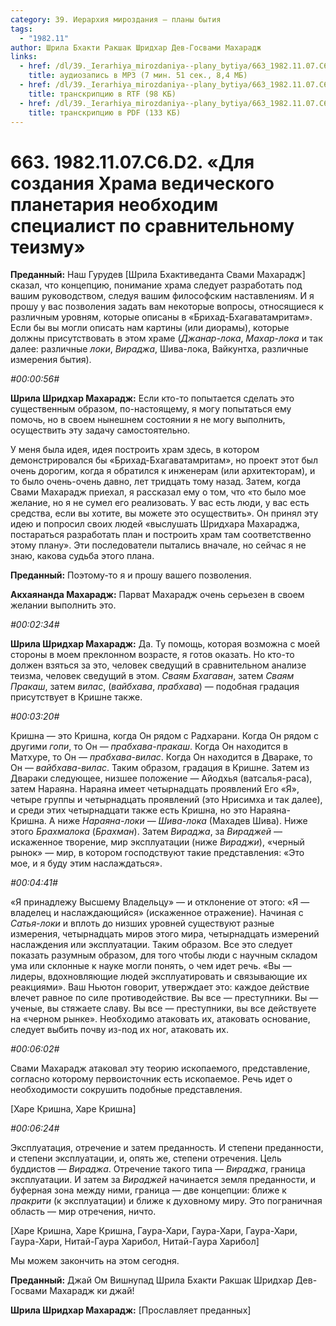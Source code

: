 ```yaml
---
category: 39. Иерархия мироздания — планы бытия
tags:
  - "1982.11"
author: Шрила Бхакти Ракшак Шридхар Дев-Госвами Махарадж
links:
  - href: /dl/39._Ierarhiya_mirozdaniya--plany_bytiya/663_1982.11.07.C6.D2_SridharMj_Dlja_sozdanija_Hrama_vedicheskogo_planetarija_neobhodim_specialist_po_sravnitelnomu_teizmu.mp3
    title: аудиозапись в MP3 (7 мин. 51 сек., 8,4 МБ)
  - href: /dl/39._Ierarhiya_mirozdaniya--plany_bytiya/663_1982.11.07.C6.D2_SridharMj_Dlja_sozdanija_Hrama_vedicheskogo_planetarija_neobhodim_specialist_po_sravnitelnomu_teizmu.rtf
    title: транскрипцию в RTF (98 КБ)
  - href: /dl/39._Ierarhiya_mirozdaniya--plany_bytiya/663_1982.11.07.C6.D2_SridharMj_Dlja_sozdanija_Hrama_vedicheskogo_planetarija_neobhodim_specialist_po_sravnitelnomu_teizmu.pdf
    title: транскрипцию в PDF (133 КБ)
---
```


# 663. 1982.11.07.C6.D2. «Для создания Храма ведического планетария необходим специалист по сравнительному теизму»

**Преданный:** Наш Гурудев [Шрила Бхактиведанта Свами Махарадж] сказал, что концепцию, понимание храма следует разработать под вашим руководством, следуя вашим философским наставлениям. И я прошу у вас позволения задать вам некоторые вопросы, относящиеся к различным уровням, которые описаны в «Брихад-Бхагаватамритам». Если бы вы могли описать нам картины (или диорамы), которые должны присутствовать в этом храме (*Джанар-лока*, *Махар-лока* и так далее: различные *локи*, *Вираджа*, Шива-лока, Вайкунтха, различные измерения бытия).

*#00:00:56#*

**Шрила Шридхар Махарадж:** Если кто-то попытается сделать это существенным образом, по-настоящему, я могу попытаться ему помочь, но в своем нынешнем состоянии я не могу выполнить, осуществить эту задачу самостоятельно.

У меня была идея, идея построить храм здесь, в котором демонстрировался бы «Брихад-Бхагаватамритам», но проект этот был очень дорогим, когда я обратился к инженерам (или архитекторам), и то было очень-очень давно, лет тридцать тому назад. Затем, когда Свами Махарадж приехал, я рассказал ему о том, что «то было мое желание, но я не сумел его реализовать. У вас есть люди, у вас есть средства, если вы хотите, вы можете это осуществить». Он принял эту идею и попросил своих людей «выслушать Шридхара Махараджа, постараться разработать план и построить храм там соответственно этому плану». Эти последователи пытались вначале, но сейчас я не знаю, какова судьба этого плана.

**Преданный:** Поэтому-то я и прошу вашего позволения.

**Акхаянанда Махарадж:** Парват Махарадж очень серьезен в своем желании выполнить это.

*#00:02:34#*

**Шрила Шридхар Махарадж:** Да. Ту помощь, которая возможна с моей стороны в моем преклонном возрасте, я готов оказать. Но кто-то должен взяться за это, человек сведущий в сравнительном анализе теизма, человек сведущий в этом. *Сваям* *Бхагаван*, затем *Сваям Пракаш*, затем *вилас*, (*вайбхава*, *прабхава*) — подобная градация присутствует в Кришне также.

*#00:03:20#*

Кришна — это Кришна, когда Он рядом с Радхарани. Когда Он рядом с другими *гопи*, то Он — *прабхава-пракаш*. Когда Он находится в Матхуре, то Он — *прабхава-вилас*. Когда Он находится в Двараке, то Он — *вайбхава-вилас*. Таким образом, градация в Кришне. Затем из Двараки следующее, низшее положение — Айодхья (ватсалья-раса), затем Нараяна. Нараяна имеет четырнадцать проявлений Его «Я», четыре группы и четырнадцать проявлений (это Нрисимха и так далее), и среди этих четырнадцати также есть Кришна, но это Нараяна-Кришна. А ниже *Нараяна-локи* — *Шива-лока* (Махадев Шива). Ниже этого *Брахмалока* (*Брахман*). Затем *Вираджа*, за *Вираджей* — искаженное творение, мир эксплуатации (ниже *Вираджи*), «черный рынок» — мир, в котором господствуют такие представления: «Это мое, и я буду этим наслаждаться».

*#00:04:41#*

«Я принадлежу Высшему Владельцу» — и отклонение от этого: «Я — владелец и наслаждающийся» (искаженное отражение). Начиная с *Сатья-локи* и вплоть до низших уровней существуют разные измерения, четырнадцать миров этого мира, четырнадцать измерений наслаждения или эксплуатации. Таким образом. Все это следует показать разумным образом, для того чтобы люди с научным складом ума или склонные к науке могли понять, о чем идет речь. «Вы — лидеры, вдохновляющие людей эксплуатировать и связывающие их реакциями». Ваш Ньютон говорит, утверждает это: каждое действие влечет равное по силе противодействие. Вы все — преступники. Вы — ученые, вы стяжаете славу. Вы все — преступники, вы все действуете на «черном рынке». Необходимо атаковать их, атаковать основание, следует выбить почву из-под их ног, атаковать их.

*#00:06:02#*

Свами Махарадж атаковал эту теорию ископаемого, представление, согласно которому первоисточник есть ископаемое. Речь идет о необходимости сокрушить подобные представления.

[Харе Кришна, Харе Кришна]

*#00:06:24#*

Эксплуатация, отречение и затем преданность. И степени преданности, и степени эксплуатации, и, опять же, степени отречения. Цель буддистов — *Вираджа*. Отречение такого типа — *Вираджа*, граница эксплуатации. И затем за *Вираджей* начинается земля преданности, и буферная зона между ними, граница — две концепции: ближе к *пракрити* (к эксплуатации) и ближе к духовному миру. Это пограничная область — мир отречения, ничто.

[Харе Кришна, Харе Кришна, Гаура-Хари, Гаура-Хари, Гаура-Хари, Гаура-Хари, Нитай-Гаура Харибол, Нитай-Гаура Харибол]

Мы можем закончить на этом сегодня.

**Преданный:** Джай Ом Вишнупад Шрила Бхакти Ракшак Шридхар Дев-Госвами Махарадж ки джай!

**Шрила Шридхар Махарадж:** [Прославляет преданных]

